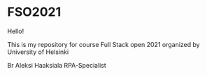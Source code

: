 # FSO2021

Hello!

This is my repository for course Full Stack open 2021 organized by University of Helsinki


Br
Aleksi Haaksiala
RPA-Specialist
